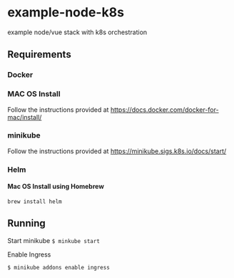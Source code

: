 # example-node-k8s
example node/vue stack with k8s orchestration


## Requirements

### Docker

### MAC OS Install

Follow the instructions provided at https://docs.docker.com/docker-for-mac/install/

### minikube

Follow the instructions provided at https://minikube.sigs.k8s.io/docs/start/

### Helm

#### Mac OS Install using Homebrew

`brew install helm`

## Running

Start minikube
`$ minkube start`

Enable Ingress

`$ minikube addons enable ingress`




